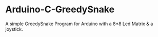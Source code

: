 # Arduino-C-GreedySnake
A simple GreedySnake Program for Arduino with a 8*8 Led Matrix & a joystick.
